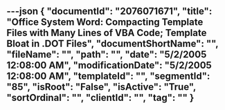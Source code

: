 ---json
{
  "documentId": "2076071671",
  "title": "Office System Word: Compacting Template Files with Many Lines of VBA Code; Template Bloat in .DOT Files",
  "documentShortName": "",
  "fileName": "",
  "path": "",
  "date": "5/2/2005 12:08:00 AM",
  "modificationDate": "5/2/2005 12:08:00 AM",
  "templateId": "",
  "segmentId": "85",
  "isRoot": "False",
  "isActive": "True",
  "sortOrdinal": "",
  "clientId": "",
  "tag": ""
}
---


